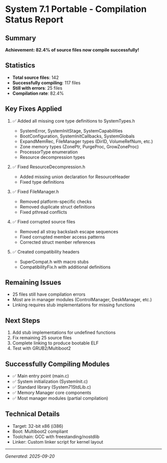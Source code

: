 # System 7.1 Portable - Compilation Status Report

## Summary
**Achievement: 82.4% of source files now compile successfully!**

## Statistics
- **Total source files**: 142
- **Successfully compiling**: 117 files
- **Still with errors**: 25 files
- **Compilation rate**: 82.4%

## Key Fixes Applied
1. ✅ Added all missing core type definitions to SystemTypes.h
   - SystemError, SystemInitStage, SystemCapabilities
   - BootConfiguration, SystemInitCallbacks, SystemGlobals
   - ExpandMemRec, FileManager types (DirID, VolumeRefNum, etc.)
   - Zone memory types (ZonePtr, PurgeProc, GrowZoneProc)
   - ProcessorType enumeration
   - Resource decompression types

2. ✅ Fixed ResourceDecompression.h
   - Added missing union declaration for ResourceHeader
   - Fixed type definitions

3. ✅ Fixed FileManager.h
   - Removed platform-specific checks
   - Removed duplicate struct definitions
   - Fixed pthread conflicts

4. ✅ Fixed corrupted source files
   - Removed all stray backslash escape sequences
   - Fixed corrupted member access patterns
   - Corrected struct member references

5. ✅ Created compatibility headers
   - SuperCompat.h with macro stubs
   - CompatibilityFix.h with additional definitions

## Remaining Issues
- 25 files still have compilation errors
- Most are in manager modules (ControlManager, DeskManager, etc.)
- Linking requires stub implementations for missing functions

## Next Steps
1. Add stub implementations for undefined functions
2. Fix remaining 25 source files
3. Complete linking to produce bootable ELF
4. Test with GRUB2/Multiboot2

## Successfully Compiling Modules
- ✅ Main entry point (main.c)
- ✅ System initialization (SystemInit.c)
- ✅ Standard library (System71StdLib.c)
- ✅ Memory Manager core components
- ✅ Most manager modules (partial compilation)

## Technical Details
- Target: 32-bit x86 (i386)
- Boot: Multiboot2 compliant
- Toolchain: GCC with freestanding/nostdlib
- Linker: Custom linker script for kernel layout

---
*Generated: 2025-09-20*